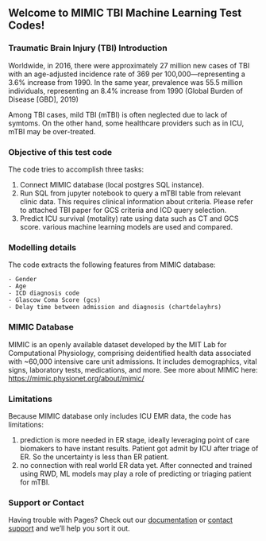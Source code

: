 ## Welcome to MIMIC TBI Machine Learning Test Codes!

### Traumatic Brain Injury (TBI) Introduction
Worldwide, in 2016, there were approximately 27 million new cases of TBI with an age-adjusted incidence rate of 369 per 100,000—representing a 3.6% increase from 1990. In the same year, prevalence was 55.5 million individuals, representing an 8.4% increase from 1990 (Global Burden of Disease [GBD], 2019)

Among TBI cases, mild TBI (mTBI) is often neglected due to lack of symtoms. On the other hand, some healthcare providers such as in ICU, mTBI may be over-treated.

### Objective of this test code
The code tries to accomplish three tasks:

1. Connect MIMIC database (local postgres SQL instance). 
2. Run SQL from jupyter notebook to query a mTBI table from relevant clinic data. This requires clinical information about criteria. Please refer to attached TBI paper for GCS criteria and ICD query selection.
3. Predict ICU survival (motality) rate using data such as CT and GCS score. various machine learning models are used and compared.

### Modelling details
The code extracts the following features from MIMIC database:
  
    - Gender	
    - Age	
    - ICD diagnosis code	
    - Glascow Coma Score (gcs)	
    - Delay time between admission and diagnosis (chartdelayhrs)

### MIMIC Database
MIMIC is an openly available dataset developed by the MIT Lab for Computational Physiology, comprising deidentified health data associated with ~60,000 intensive care unit admissions. It includes demographics, vital signs, laboratory tests, medications, and more. See more about MIMIC here: https://mimic.physionet.org/about/mimic/

### Limitations
Because MIMIC database only includes ICU EMR data, the code has limitations:

1. prediction is more needed in ER stage, ideally leveraging point of care biomakers to have instant results. Patient got admit by ICU after triage of ER. So the uncertainty is less than ER patient.
2. no connection with real world ER data yet. After connected and trained using RWD, ML models may play a role of predicting or triaging patient for mTBI.

### Support or Contact

Having trouble with Pages? Check out our [documentation](https://docs.github.com/categories/github-pages-basics/) or [contact support](https://github.com/contact) and we’ll help you sort it out.
